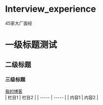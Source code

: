 # Interview_experience
45家大厂面经
# 一级标题测试
## 二级标题
### 三级标题
[我的博客](http://blog.csdn.net/guodongxiaren "悬停显示")  
| 栏目1 | 栏目2 |
| ----- | ----- |
| 内容1 | 内容2 |

